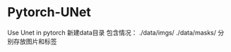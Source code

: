 # Pytorch-UNet
Use Unet in pytorch
新建data目录
  包含情况：
    ./data/imgs/
    ./data/masks/
    分别存放图片和标签
